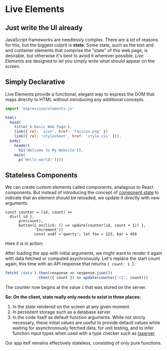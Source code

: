 # Live Elements

## Just write the UI already

JavaScript frameworks are needlessly complex. There are a lot of reasons for
this, but the biggest culprit is **state**. Some state, such as the text and and
container elements that comprise the "state" of this web page, is desirable, but
otherwise it's best to avoid it wherever possible. _Live Elements_ are designed
to let you simply write what should appear on the screen.

## Simply Declarative

Live Elements provide a functional, elegant way to express the DOM that maps
directly to HTML without introducing any additional concepts.

```js
import 'expressive/elements.js'

html(
  head(
    title('A Basic Web Page'),
    link({ rel: 'icon', href: 'favicon.png' })
    link({ rel: 'stylesheet', href: 'style.css' })),
  body(
    header(
      h1('Welcome to My Website')),
    main(
      p('Hello world!'))))
```

## Stateless Components

We can create custom elements called _components_, analagous to React
components. But instead of introducing the concept of [component
state](https://reactjs.org/docs/state-and-lifecycle.html) to indicate that an
element should be reloaded, we update it directly with new arguments.

```live-js
const counter = (id, count) =>
  div({ id },
      pre(count),
      button({ onclick: () => update(counter(id, count + 1)) },
             'Increment'))
             const asdf ='qwerty'; let foo = 123, bar = 456
```

Here it is in action:

<script>
  document.currentScript.after(
    figure(h3('A Simple Counter'), counter('c1', 0)))
</script>

After loading the app with initial arguments, we might want to render it again
with data fetched or computed asychronously. Let's replace the start count
again, this time with an API response that returns `{ count: 1 }`.

```js
fetch('/data').then(response => response.json())
              .then(({ count }) => update(counter('c2', count)))
```

The counter now begins at the value `1` that was stored on the server.

<script>
  document.currentScript.after(
    figure(h3('Async Counter Update'), counter('c2', 0)))

  fetch('/data').then(response => response.json())
                .then(({ count }) => update(counter('c2', count)))
</script>

**So: On the client, state really only needs to exist in three places:**

1. In the state rendered on the screen at any given moment.
2. In persistent storage such as a database server.
3. In the code itself as default function arguments. While not stricly
   necessary, these initial values are useful to provide default values while
   waiting for asynchronously fetched data, for unit testing, and to infer
   function input types when used with a type checker such as
   [tsserver](https://github.com/Microsoft/TypeScript/wiki/Standalone-Server-%28tsserver%29).

Our app itelf remains effectively stateless, consisting of only pure functions.

